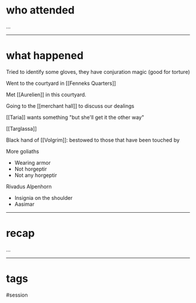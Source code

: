 # who attended

...

---
# what happened

Tried to identify some gloves, they have conjuration magic (good for torture)

Went to the courtyard in [[Fenneks Quarters]]

Met [[Aurelien]] in this courtyard.

Going to the [[merchant hall]] to discuss our dealings

[[Taria]] wants something "but she'll get it the other way"

[[Targlassa]]

Black hand of [[Volgrim]]: bestowed to those that have been touched by

More goliaths

- Wearing armor
- Not horgeptir
- Not any horgeptir

Rivadus Alpenhorn

- Insignia on the shoulder
- Aasimar

---
# recap

...

---
# tags

#session